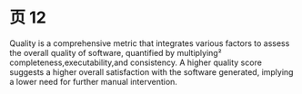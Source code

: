 # 页 12
Quality is a comprehensive metric that integrates various factors to assess the overall quality of software, quantified by multiplying² completeness,executability,and consistency. A higher quality score suggests a higher overall satisfaction with the software generated, implying a lower need for further manual intervention.